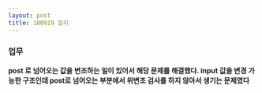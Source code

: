 ```yaml
---
layout: post
title: 180919 일지
---
```


### 업무
**post 로 넘어오는 값을 변조하는 일이 있어서 해당 문제를 해결했다. input 값을 변경 가능한 구조인데 post로 넘어오는 부분에서 위변조 검사를 하지 않아서 생기는 문제였다**
